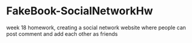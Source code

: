 # FakeBook-SocialNetworkHw
week 18 homework, creating a social network website where people can post comment and add each other as friends
